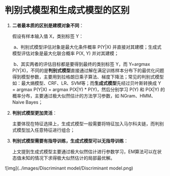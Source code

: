 # 判别式模型和生成式模型的区别

1. **二者最本质的区别是建模对象不同**：

   假设有样本输入值 X，类别标签 Y：

   ​	a、判别式模型评估对象是最大化条件概率 P(Y|X) 并直接对其建模；生成式模型评估对象是最大化联合概率 P(X, Y) 并对其建模；

   ​	b、其实两者的评估目标都是要得到最终的类别标签 Y，而 Y=argmax P(Y|X)，不同的是**判别式模型**直接通过解在满足训练样本分布下的最优化问题得到模型参数，主要用到拉格朗日乘子算法、梯度下降法；常见的判别式模型如：最大熵模型、CRF、LR、SVM等；而**生成式模型**先经过贝叶斯转换成 Y = argmax P(Y|X) = argmax P(X|Y) * P(Y)，然后分别学习 P(Y) 和 P(X|Y) 的概率分布，主要通过极大似然估计的方法学习参数，如 NGram、HMM、Naive Bayes；

2. **判别式模型更加灵活**：

   主要体现在特征选择上，生成式模型一般需要将特征加入马尔科夫链，而判别式模型加入任意特征进行组合；

3. **判别式模型需要有指导训练，生成式模型可以无指导训练**：

   上文提到生成式模型主要通过极大似然估计进行参数学习，EM算法可以在状态值未知的情况下求得极大似然估计的局部最优解。

![img](../images/Discriminant model/Discriminant model.png)